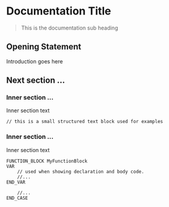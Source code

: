 # Documentation Title
>This is the documentation sub heading

## Opening Statement
Introduction goes here  

## Next section ... 

### Inner section ...
Inner section text

```example
// this is a small structured text block used for examples
```

### Inner section ...
Inner section text  

```declaration
FUNCTION_BLOCK MyFunctionBlock 
VAR
	// used when showing declaration and body code.
	//...
END_VAR
```
```body
	//...
END_CASE
```